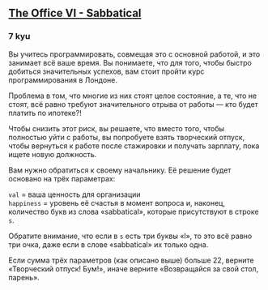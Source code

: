 <h2><a href=https://www.codewars.com/kata/57fe50d000d05166720000b1/train/javascript target="_blank">The Office VI - Sabbatical</a></h2><h3>7 kyu</h3><p><ya-tr-span data-index="33-0" data-translated="true" data-source-lang="en" data-target-lang="ru" data-value="Learning to code around your full time job is taking over your life. " data-translation="Вы учитесь программировать, совмещая это с основной работой, и это занимает всё ваше время. " data-ch="0" data-type="trSpan" style="visibility: inherit !important;">Вы учитесь программировать, совмещая это с основной работой, и это занимает всё ваше время. </ya-tr-span><ya-tr-span data-index="33-1" data-translated="true" data-source-lang="en" data-target-lang="ru" data-value="You realise that in order to make significant steps quickly, it would help to go to a coding bootcamp in London." data-translation="Вы понимаете, что для того, чтобы быстро добиться значительных успехов, вам стоит пройти курс программирования в Лондоне." data-ch="0" data-type="trSpan" style="visibility: inherit !important;" data-selected="false">Вы понимаете, что для того, чтобы быстро добиться значительных успехов, вам стоит пройти курс программирования в Лондоне.</ya-tr-span></p><p><ya-tr-span data-index="34-0" data-translated="true" data-source-lang="en" data-target-lang="ru" data-value="Problem is, many of them cost a fortune, and those that don't still involve a significant amount of time off work - who will pay your mortgage?!" data-translation="Проблема в том, что многие из них стоят целое состояние, а те, что не стоят, всё равно требуют значительного отрыва от работы — кто будет платить по ипотеке?!" data-ch="0" data-type="trSpan" style="visibility: inherit !important;" data-selected="false">Проблема в том, что многие из них стоят целое состояние, а те, что не стоят, всё равно требуют значительного отрыва от работы — кто будет платить по ипотеке?!</ya-tr-span></p><p><ya-tr-span data-index="35-0" data-translated="true" data-source-lang="en" data-target-lang="ru" data-value="To offset this risk, you decide that rather than leaving work totally, you will request a sabbatical so that you can go back to work post bootcamp and be paid while you look for your next role." data-translation="Чтобы снизить этот риск, вы решаете, что вместо того, чтобы полностью уйти с работы, вы попробуете взять творческий отпуск, чтобы вернуться к работе после стажировки и получать зарплату, пока ищете новую должность." data-ch="0" data-type="trSpan" style="visibility: inherit !important;" data-selected="false">Чтобы снизить этот риск, вы решаете, что вместо того, чтобы полностью уйти с работы, вы попробуете взять творческий отпуск, чтобы вернуться к работе после стажировки и получать зарплату, пока ищете новую должность.</ya-tr-span></p><p><ya-tr-span data-index="36-0" data-translated="true" data-source-lang="en" data-target-lang="ru" data-value="You need to approach your boss. " data-translation="Вам нужно обратиться к своему начальнику. " data-ch="0" data-type="trSpan" style="visibility: inherit !important;">Вам нужно обратиться к своему начальнику. </ya-tr-span><ya-tr-span data-index="36-1" data-translated="true" data-source-lang="en" data-target-lang="ru" data-value="Her decision will be based on three parameters:" data-translation="Её решение будет основано на трёх параметрах:" data-ch="0" data-type="trSpan" style="visibility: inherit !important;">Её решение будет основано на трёх параметрах:</ya-tr-span><br></p><p><code>val</code><ya-tr-span data-index="37-0" data-translated="true" data-source-lang="en" data-target-lang="ru" data-value=" = your value to the organisation" data-translation=" = ваша ценность для организации" data-ch="0" data-type="trSpan" style="visibility: inherit !important;"> = ваша ценность для организации</ya-tr-span><br><code>happiness</code><ya-tr-span data-index="38-0" data-translated="true" data-source-lang="en" data-target-lang="ru" data-value=" = her happiness level at the time of asking and finally" data-translation=" = уровень её счастья в момент вопроса и, наконец, " data-ch="0" data-type="trSpan" style="visibility: inherit !important;"> = уровень её счастья в момент вопроса и, наконец, </ya-tr-span><br><ya-tr-span data-index="38-0" data-translated="true" data-source-lang="en" data-target-lang="ru" data-value=" The numbers of letters from 'sabbatical' that are present in string " data-translation=" количество букв из слова «sabbatical», которые присутствуют в строке " data-ch="0" data-type="trSpan" style="visibility: inherit !important;"> количество букв из слова «sabbatical», которые присутствуют в строке </ya-tr-span><code>s</code><ya-tr-span data-index="38-0" data-translated="true" data-source-lang="en" data-target-lang="ru" data-value="." data-translation="." data-ch="0" data-type="trSpan" style="visibility: inherit !important;">.</ya-tr-span></p><p><ya-tr-span data-index="39-0" data-translated="true" data-source-lang="en" data-target-lang="ru" data-value="Note that if " data-translation="Обратите внимание, что если в " data-ch="0" data-type="trSpan" style="visibility: inherit !important;" data-selected="false">Обратите внимание, что если в </ya-tr-span><code>s</code><ya-tr-span data-index="39-0" data-translated="true" data-source-lang="en" data-target-lang="ru" data-value=" contains three instances of the letter 'l', that still scores three points, even though there is only one in the word sabbatical." data-translation=" есть три буквы «l», то это всё равно три очка, даже если в слове «sabbatical» их только одна." data-ch="0" data-type="trSpan" style="visibility: inherit !important;" data-selected="false"> есть три буквы «l», то это всё равно три очка, даже если в слове «sabbatical» их только одна.</ya-tr-span></p><p><ya-tr-span data-index="40-0" data-translated="true" data-source-lang="en" data-target-lang="ru" data-value="If the sum of the three parameters (as described above) is > 22, return 'Sabbatical! Boom!', " data-translation="Если сумма трёх параметров (как описано выше) больше 22, верните «Творческий отпуск! " data-ch="0" data-type="trSpan" style="visibility: inherit !important;">Если сумма трёх параметров (как описано выше) больше 22, верните «Творческий отпуск! </ya-tr-span><ya-tr-span data-index="40-1" data-translated="true" data-source-lang="en" data-target-lang="ru" data-value="else return 'Back to your desk, boy.'." data-translation="Бум!», иначе верните «Возвращайся за свой стол, парень»." data-ch="0" data-type="trSpan" style="visibility: inherit !important;">Бум!», иначе верните «Возвращайся за свой стол, парень».</ya-tr-span></p>